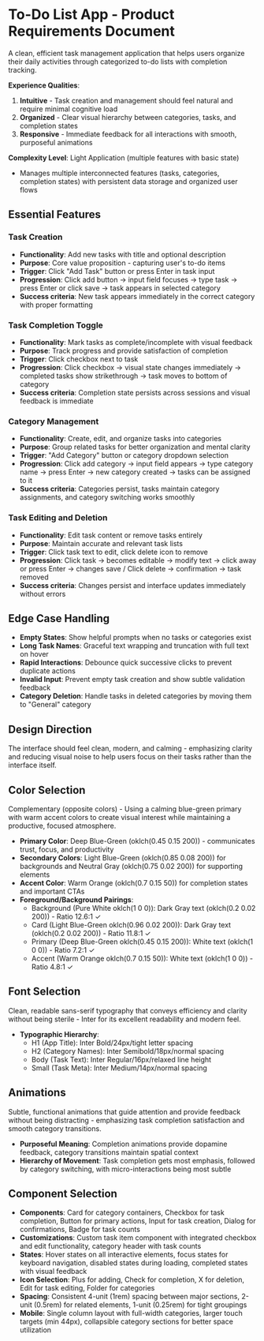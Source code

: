 # To-Do List App - Product Requirements Document

A clean, efficient task management application that helps users organize their daily activities through categorized to-do lists with completion tracking.

**Experience Qualities**:
1. **Intuitive** - Task creation and management should feel natural and require minimal cognitive load
2. **Organized** - Clear visual hierarchy between categories, tasks, and completion states
3. **Responsive** - Immediate feedback for all interactions with smooth, purposeful animations

**Complexity Level**: Light Application (multiple features with basic state)
- Manages multiple interconnected features (tasks, categories, completion states) with persistent data storage and organized user flows

## Essential Features

### Task Creation
- **Functionality**: Add new tasks with title and optional description
- **Purpose**: Core value proposition - capturing user's to-do items
- **Trigger**: Click "Add Task" button or press Enter in task input
- **Progression**: Click add button → input field focuses → type task → press Enter or click save → task appears in selected category
- **Success criteria**: New task appears immediately in the correct category with proper formatting

### Task Completion Toggle
- **Functionality**: Mark tasks as complete/incomplete with visual feedback
- **Purpose**: Track progress and provide satisfaction of completion
- **Trigger**: Click checkbox next to task
- **Progression**: Click checkbox → visual state changes immediately → completed tasks show strikethrough → task moves to bottom of category
- **Success criteria**: Completion state persists across sessions and visual feedback is immediate

### Category Management
- **Functionality**: Create, edit, and organize tasks into categories
- **Purpose**: Group related tasks for better organization and mental clarity
- **Trigger**: "Add Category" button or category dropdown selection
- **Progression**: Click add category → input field appears → type category name → press Enter → new category created → tasks can be assigned to it
- **Success criteria**: Categories persist, tasks maintain category assignments, and category switching works smoothly

### Task Editing and Deletion
- **Functionality**: Edit task content or remove tasks entirely
- **Purpose**: Maintain accurate and relevant task lists
- **Trigger**: Click task text to edit, click delete icon to remove
- **Progression**: Click task → becomes editable → modify text → click away or press Enter → changes save / Click delete → confirmation → task removed
- **Success criteria**: Changes persist and interface updates immediately without errors

## Edge Case Handling

- **Empty States**: Show helpful prompts when no tasks or categories exist
- **Long Task Names**: Graceful text wrapping and truncation with full text on hover
- **Rapid Interactions**: Debounce quick successive clicks to prevent duplicate actions
- **Invalid Input**: Prevent empty task creation and show subtle validation feedback
- **Category Deletion**: Handle tasks in deleted categories by moving them to "General" category

## Design Direction

The interface should feel clean, modern, and calming - emphasizing clarity and reducing visual noise to help users focus on their tasks rather than the interface itself.

## Color Selection

Complementary (opposite colors) - Using a calming blue-green primary with warm accent colors to create visual interest while maintaining a productive, focused atmosphere.

- **Primary Color**: Deep Blue-Green (oklch(0.45 0.15 200)) - communicates trust, focus, and productivity
- **Secondary Colors**: Light Blue-Green (oklch(0.85 0.08 200)) for backgrounds and Neutral Gray (oklch(0.75 0.02 200)) for supporting elements
- **Accent Color**: Warm Orange (oklch(0.7 0.15 50)) for completion states and important CTAs
- **Foreground/Background Pairings**:
  - Background (Pure White oklch(1 0 0)): Dark Gray text (oklch(0.2 0.02 200)) - Ratio 12.6:1 ✓
  - Card (Light Blue-Green oklch(0.96 0.02 200)): Dark Gray text (oklch(0.2 0.02 200)) - Ratio 11.8:1 ✓
  - Primary (Deep Blue-Green oklch(0.45 0.15 200)): White text (oklch(1 0 0)) - Ratio 7.2:1 ✓
  - Accent (Warm Orange oklch(0.7 0.15 50)): White text (oklch(1 0 0)) - Ratio 4.8:1 ✓

## Font Selection

Clean, readable sans-serif typography that conveys efficiency and clarity without being sterile - Inter for its excellent readability and modern feel.

- **Typographic Hierarchy**:
  - H1 (App Title): Inter Bold/24px/tight letter spacing
  - H2 (Category Names): Inter Semibold/18px/normal spacing
  - Body (Task Text): Inter Regular/16px/relaxed line height
  - Small (Task Meta): Inter Medium/14px/normal spacing

## Animations

Subtle, functional animations that guide attention and provide feedback without being distracting - emphasizing task completion satisfaction and smooth category transitions.

- **Purposeful Meaning**: Completion animations provide dopamine feedback, category transitions maintain spatial context
- **Hierarchy of Movement**: Task completion gets most emphasis, followed by category switching, with micro-interactions being most subtle

## Component Selection

- **Components**: Card for category containers, Checkbox for task completion, Button for primary actions, Input for task creation, Dialog for confirmations, Badge for task counts
- **Customizations**: Custom task item component with integrated checkbox and edit functionality, category header with task counts
- **States**: Hover states on all interactive elements, focus states for keyboard navigation, disabled states during loading, completed states with visual feedback
- **Icon Selection**: Plus for adding, Check for completion, X for deletion, Edit for task editing, Folder for categories
- **Spacing**: Consistent 4-unit (1rem) spacing between major sections, 2-unit (0.5rem) for related elements, 1-unit (0.25rem) for tight groupings
- **Mobile**: Single column layout with full-width categories, larger touch targets (min 44px), collapsible category sections for better space utilization